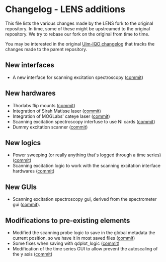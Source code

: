 # Changelog - LENS additions

This file lists the various changes made by the LENS fork to the original repository. In time, some of these might be upstreamed to the original repository. We try to rebase our fork on the original from time to time.

You may be interested in the original [Ulm-IQO changelog](iqo-docs/changelog.md) that tracks the changes made to the parent repository.

## New interfaces

* A new interface for scanning excitation spectroscopy ([commit](https://github.com/Lab-on-a-Molecule-Quantum-Nanophotonics/qudi-lab-on-a-molecule-modules/commit/82e1388ee1e8f9bea6cd6fb4d597fb8da2b1f544))

## New hardwares

* Thorlabs flip mounts ([commit](https://github.com/Lab-on-a-Molecule-Quantum-Nanophotonics/qudi-lab-on-a-molecule-modules/commit/8d26f61c0b3ab8b3df9871febe0e90a11aed4255))
* Integration of Sirah Matisse laser ([commit](https://github.com/Lab-on-a-Molecule-Quantum-Nanophotonics/qudi-lab-on-a-molecule-modules/commit/aff2878e87b2635d6696bd1013142dbbf8ecbd9b))
* Integration of MOGLabs' cateye laser ([commit](https://github.com/Lab-on-a-Molecule-Quantum-Nanophotonics/qudi-lab-on-a-molecule-modules/commit/e70faec9c2c9d9c57036e7f8e2dc665a859d4d0a))
* Scanning excitation spectroscopy interfuse to use NI cards ([commit](https://github.com/Lab-on-a-Molecule-Quantum-Nanophotonics/qudi-lab-on-a-molecule-modules/commit/4704291fafed04bc2e284be96fe88d0a4c4c10b1))
* Dummy excitation scanner ([commit](https://github.com/Lab-on-a-Molecule-Quantum-Nanophotonics/qudi-lab-on-a-molecule-modules/commit/a98e288d85b5b711c7ef085b39ef0ab9ca05fea2))

## New logics

* Power sweeping (or really anything that's logged through a time series) ([commit](https://github.com/Lab-on-a-Molecule-Quantum-Nanophotonics/qudi-lab-on-a-molecule-modules/commit/2a1301ec0144dc1dd9b8b4d78d58935497b1350c))
* Scanning excitation logic to work with the scanning excitation interface hardwares ([commit](https://github.com/Lab-on-a-Molecule-Quantum-Nanophotonics/qudi-lab-on-a-molecule-modules/commit/1e7affe8ff7e5ef48c76b5fea83ef8aa44f11964))

## New GUIs

* Scanning excitation spectroscopy gui, derived from the spectrometer gui ([commit](https://github.com/Lab-on-a-Molecule-Quantum-Nanophotonics/qudi-lab-on-a-molecule-modules/commit/db61389b27fbb982a0f163a0a314ef5a09c6517f)).

## Modifications to pre-existing elements

* Modified the scanning probe logic to save in the global metadata the current position, so we have it in most saved files ([commit](https://github.com/Lab-on-a-Molecule-Quantum-Nanophotonics/qudi-lab-on-a-molecule-modules/commit/aa502c66f9b6d9aa0f776e8d75c1fb6a3c6a2ff3))
* Some fixes when saving with qdplot_logic ([commit](https://github.com/Lab-on-a-Molecule-Quantum-Nanophotonics/qudi-lab-on-a-molecule-modules/commit/038f42703ffe240b1ec4f2445f440e9a4e5521f0))
* Modification of the time series GUI to allow prevent the autoscaling of the y axis ([commit](https://github.com/Lab-on-a-Molecule-Quantum-Nanophotonics/qudi-lab-on-a-molecule-modules/commit/f4e930044c62230ebdc90af40075a2de672e9eb7))
